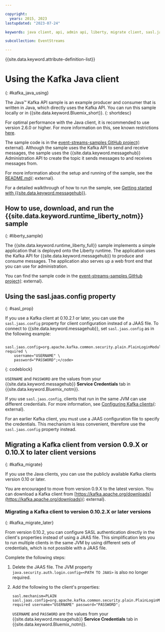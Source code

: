 ```yaml
---

copyright:
  years: 2015, 2023
lastupdated: "2023-07-24"

keywords: java client, api, admin api, liberty, migrate client, sasl.jaas.config property

subcollection: EventStreams

---
```


{{site.data.keyword.attribute-definition-list}}

# Using the Kafka Java client
{: #kafka_java_using}

The Java&trade; Kafka API sample is an example producer and consumer that is written in Java, which directly uses the Kafka API. You can run this sample locally or in {{site.data.keyword.Bluemix_short}}.
{: shortdesc}

For optimal performance with the Java client, it is recommended to use version 2.6.0 or higher. For more information on this, see known restrictions [here](https://cloud.ibm.com/docs/EventStreams?topic=EventStreams-restrictions#calls_timeout_problem).

The sample code is in the [event-streams-samples GitHub project](https://github.com/ibm-messaging/event-streams-samples/tree/master/kafka-java-console-sample){: external}. Although the sample uses the Kafka API to send and receive messages, the sample uses the {{site.data.keyword.messagehub}} Administration API to create the topic it sends messages to and receives messages from.

For more information about the setup and running of the sample, see the [README.md](https://github.com/ibm-messaging/event-streams-samples/tree/master/kafka-java-console-sample){: external}.

For a detailed walkthrough of how to run the sample, see [Getting started with {{site.data.keyword.messagehub}}](/docs/EventStreams?topic=EventStreams-getting-started#getting_started_steps).

## How to use, download, and run the {{site.data.keyword.runtime_liberty_notm}} sample
{: #liberty_sample}

The {{site.data.keyword.runtime_liberty_full}} sample implements a simple application that is deployed onto the Liberty runtime. The application uses the Kafka API for {{site.data.keyword.messagehub}} to produce and consume messages. The application also serves up a web front end that you can use for administration.

You can find the sample code in the [event-streams-samples GitHub project](https://github.com/ibm-messaging/event-streams-samples/tree/master/kafka-java-liberty-sample){: external}.

## Using the sasl.jaas.config property
{: #sasl_prop}

If you use a Kafka client at 0.10.2.1 or later, you can use the `sasl.jaas.config` property for client configuration instead of a JAAS file. To connect to {{site.data.keyword.messagehub}}, set `sasl.jaas.config` as in the following example:

```config
    sasl.jaas.config=org.apache.kafka.common.security.plain.PlainLoginModule required \
    username="USERNAME" \
    password="PASSWORD";</code>
```
{: codeblock}

`USERNAME` and `PASSWORD` are the values from your {{site.data.keyword.messagehub}} **Service Credentials** tab in {{site.data.keyword.Bluemix_notm}}.

If you use `sasl.jaas.config`, clients that run in the same JVM can use different credentials. For more information, see [Configuring Kafka clients](http://kafka.apache.org/documentation/#security_sasl_plain_clientconfig){: external}.

For an earlier Kafka client, you must use a JAAS configuration file to specify the credentials. This mechanism is less convenient, therefore use the `sasl.jaas.config` property instead.

## Migrating a Kafka client from version 0.9.X or 0.10.X to later client versions
{: #kafka_migrate}

If you use the Java clients, you can use the publicly available Kafka clients version 0.10 or later. 

You are encouraged to move from version 0.9.X to the latest version. You can download a Kafka client from [https://kafka.apache.org/downloads](https://kafka.apache.org/downloads){: external}.

### Migrating a Kafka client to version 0.10.2.X or later versions
{: #kafka_migrate_later}

From version 0.10.2, you can configure SASL authentication directly in the client's properties instead of using a JAAS file. This simplification lets you to run multiple clients in the same JVM by using different sets of credentials, which is not possible with a JAAS file.

Complete the following steps:

1. Delete the JAAS file. The JVM property `java.security.auth.login.config=<PATH TO JAAS>` is also no longer required.
2. Add the following to the client's properties:

    ```config
    sasl.mechanism=PLAIN
    sasl.jaas.config=org.apache.kafka.common.security.plain.PlainLoginModule required username="USERNAME" password="PASSWORD";
    ```

    `USERNAME` and `PASSWORD` are the values from your {{site.data.keyword.messagehub}} **Service Credentials** tab in {{site.data.keyword.Bluemix_notm}}.
